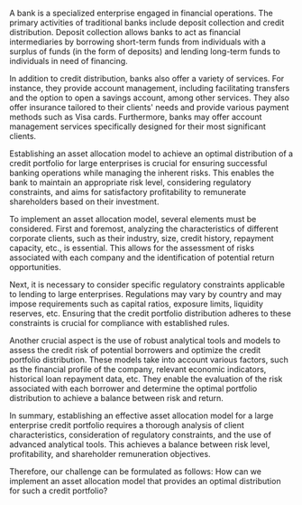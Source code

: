 A bank is a specialized enterprise engaged in financial operations. The primary activities of traditional banks include deposit collection and credit distribution. Deposit collection allows banks to act as financial intermediaries by borrowing short-term funds from individuals with a surplus of funds (in the form of deposits) and lending long-term funds to individuals in need of financing.

In addition to credit distribution, banks also offer a variety of services. For instance, they provide account management, including facilitating transfers and the option to open a savings account, among other services. They also offer insurance tailored to their clients' needs and provide various payment methods such as Visa cards. Furthermore, banks may offer account management services specifically designed for their most significant clients.

Establishing an asset allocation model to achieve an optimal distribution of a credit portfolio for large enterprises is crucial for ensuring successful banking operations while managing the inherent risks. This enables the bank to maintain an appropriate risk level, considering regulatory constraints, and aims for satisfactory profitability to remunerate shareholders based on their investment.

To implement an asset allocation model, several elements must be considered. First and foremost, analyzing the characteristics of different corporate clients, such as their industry, size, credit history, repayment capacity, etc., is essential. This allows for the assessment of risks associated with each company and the identification of potential return opportunities.

Next, it is necessary to consider specific regulatory constraints applicable to lending to large enterprises. Regulations may vary by country and may impose requirements such as capital ratios, exposure limits, liquidity reserves, etc. Ensuring that the credit portfolio distribution adheres to these constraints is crucial for compliance with established rules.

Another crucial aspect is the use of robust analytical tools and models to assess the credit risk of potential borrowers and optimize the credit portfolio distribution. These models take into account various factors, such as the financial profile of the company, relevant economic indicators, historical loan repayment data, etc. They enable the evaluation of the risk associated with each borrower and determine the optimal portfolio distribution to achieve a balance between risk and return.

In summary, establishing an effective asset allocation model for a large enterprise credit portfolio requires a thorough analysis of client characteristics, consideration of regulatory constraints, and the use of advanced analytical tools. This achieves a balance between risk level, profitability, and shareholder remuneration objectives.

Therefore, our challenge can be formulated as follows: How can we implement an asset allocation model that provides an optimal distribution for such a credit portfolio?
